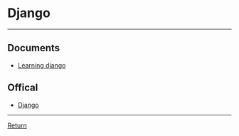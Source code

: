 # Django

---

## Documents

- [Learning django](https://docs.google.com/document/d/1mpbyCfVyAutreGgSIx_VcppCrQjDWeH2dlGpm_4MVp4/edit?usp=sharing)

## Offical

- [Django](https://www.djangoproject.com/)

---

[Return](./../Framework.md)
